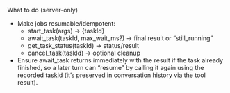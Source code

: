 What to do (server-only)

- Make jobs resumable/idempotent:
  - start_task(args) -> {taskId}
  - await_task(taskId, max_wait_ms?) -> final result or “still_running”
  - get_task_status(taskId) -> status/result
  - cancel_task(taskId) -> optional cleanup
- Ensure await_task returns immediately with the result if the task already
  finished, so a later turn can “resume” by calling it again using the recorded
  taskId (it’s preserved in conversation history via the tool result).
